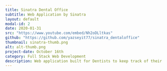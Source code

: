```yaml
---
title: Sinatra Dental Office
subtitle: Web Application by Sinatra
layout: default
modal-id: 2
date: 2020-01-31
src: "https://www.youtube.com/embed/Nh2oDLltkas"
github: "https://github.com/yazseyit77/sinatra_dentaloffice"
thumbnail: sinatra-thumb.png
alt: alt-thumb.png
project-date: October 16th
category: Full Stack Web Development
description: Web application built for Dentists to keep track of their patients. Pure Sinatra, a Ruby Framework is used. Built with MVC structure, DRY code, validations of user login attribute (username or email). User can create, update and delete his own patient information.
---
```

